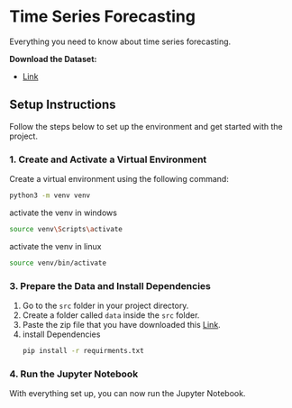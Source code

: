 # Time Series Forecasting

Everything you need to know about time series forecasting.

**Download the Dataset:**

* [Link](https://www.kaggle.com/datasets/tanavbajaj/yahoo-finance-all-stocks-dataset-daily-update/code)

## Setup Instructions

Follow the steps below to set up the environment and get started with the project.

### 1. Create and Activate a Virtual Environment

Create a virtual environment using the following command:

```bash
python3 -m venv venv
```
activate the venv in windows
```bash
source venv\Scripts\activate
```
activate the venv in linux
```bash
source venv/bin/activate
```
### 3. Prepare the Data and Install Dependencies

1. Go to the `src` folder in your project directory.
2. Create a folder called `data` inside the `src` folder.
3. Paste the zip file that you have downloaded this [Link](https://www.kaggle.com/datasets/tanavbajaj/yahoo-finance-all-stocks-dataset-daily-update/code).
4. install Dependencies
     ```bash
    pip install -r requirments.txt
    ```

### 4. Run the Jupyter Notebook
With everything set up, you can now run the Jupyter Notebook.

